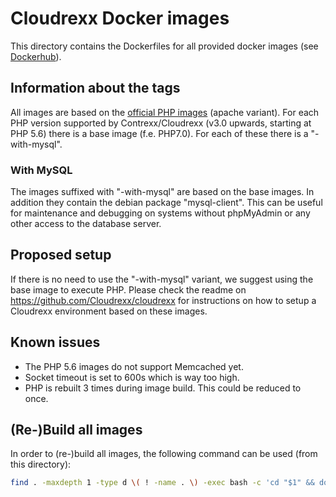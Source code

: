 # Cloudrexx Docker images #
This directory contains the Dockerfiles for all provided docker images (see [Dockerhub](https://hub.docker.com/r/cloudrexx/web/tags/)).

## Information about the tags ##
All images are based on the [official PHP images](https://hub.docker.com/_/php/) (apache variant). For each PHP version supported by Contrexx/Cloudrexx (v3.0 upwards, starting at PHP 5.6) there is a base image (f.e. PHP7.0). For each of these there is a "-with-mysql".

### With MySQL ###
The images suffixed with "-with-mysql" are based on the base images. In addition they contain the debian package "mysql-client". This can be useful for maintenance and debugging on systems without phpMyAdmin or any other access to the database server.

## Proposed setup ##
If there is no need to use the "-with-mysql" variant, we suggest using the base image to execute PHP. Please check the readme on https://github.com/Cloudrexx/cloudrexx for instructions on how to setup a Cloudrexx environment based on these images.

## Known issues ##
* The PHP 5.6 images do not support Memcached yet.
* Socket timeout is set to 600s which is way too high.
* PHP is rebuilt 3 times during image build. This could be reduced to once.

## (Re-)Build all images ##
In order to (re-)build all images, the following command can be used (from this directory):
```bash
find . -maxdepth 1 -type d \( ! -name . \) -exec bash -c 'cd "$1" && docker build -t cloudrexx/web:${1:2} .' _ {} \;
```
